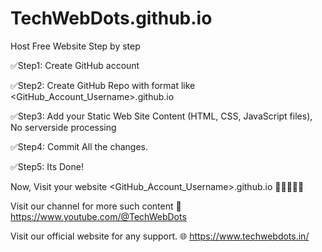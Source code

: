 # TechWebDots.github.io
Host Free Website Step by step

✅Step1: Create GitHub account

✅Step2: Create GitHub Repo with format like <GitHub_Account_Username>.github.io

✅Step3: Add your Static Web Site Content (HTML, CSS, JavaScript files), No serverside processing

✅Step4: Commit All the changes.

✅Step5: Its Done! 

Now, Visit your website <GitHub_Account_Username>.github.io 🥳🎉🎊🎇🍾

Visit our channel for more such content
🔗 https://www.youtube.com/@TechWebDots

Visit our official website for any support.
🌐 https://www.techwebdots.in/
